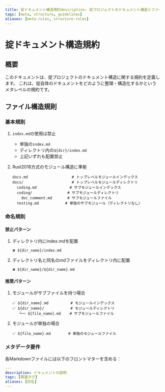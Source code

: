 ```yaml
---
title: 掟ドキュメント構造規約description: 掟プロジェクトのドキュメント構造とファイル配置の規約
tags: [meta, structure, guidelines]
aliases: [meta-rules, structure-rules]
---
```


# 掟ドキュメント構造規約

## 概要

このドキュメントは、掟プロジェクトのドキュメント構造に関する規約を定義します。
これは、掟自体のドキュメントをどのように整理・構造化するかというメタレベルの規約です。

## ファイル構造規則

### 基本規則

1. `index.md`の使用は禁止
   - 単独の`index.md`
   - ディレクトリ内の`${dir}/index.md`
   - 上記いずれも配置禁止

2. Rust2018方式のモジュール構造に準拠
   ```
   docs.md                    # トップレベルモジュールインデックス
   docs/                      # トップレベルモジュールディレクトリ
     coding.md               # サブモジュールインデックス
     coding/                # サブモジュールディレクトリ
       doc_comment.md       # サブモジュールファイル
     testing.md            # 単独のサブモジュール（ディレクトリなし）
   ```

### 命名規則

#### 禁止パターン
1. ディレクトリ内にindex.mdを配置
   ```
   ❌ ${dir_name}/index.md
   ```

2. ディレクトリ名と同名のmdファイルをディレクトリ内に配置
   ```
   ❌ ${dir_name}/${dir_name}.md
   ```

#### 推奨パターン
1. モジュールがサブファイルを持つ場合
   ```
   ✅ ${dir_name}.md          # モジュールインデックス
   ✅ ${dir_name}/            # モジュールディレクトリ
      └── ${file_name}.md    # サブモジュールファイル
   ```

2. モジュールが単独の場合
   ```
   ✅ ${file_name}.md        # 単独のモジュールファイル
   ```

### メタデータ要件

各Markdownファイルには以下のフロントマターを含める：
```yaml
---
description: ドキュメントの説明
tags: [関連タグ]
aliases: [別名]
---
``` 